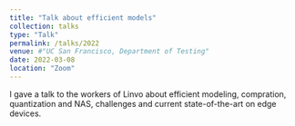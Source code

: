 ```yaml
---
title: "Talk about efficient models"
collection: talks
type: "Talk"
permalink: /talks/2022
venue: #"UC San Francisco, Department of Testing"
date: 2022-03-08
location: "Zoom"
---
```


I gave a talk to the workers of Linvo about efficient modeling, compration, quantization and NAS, challenges and current state-of-the-art on edge devices.